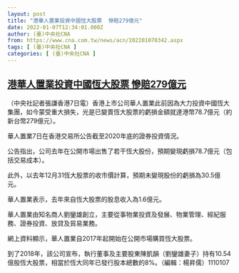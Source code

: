 ```yaml
---
layout: post
title: "港華人置業投資中國恆大股票  慘賠279億元"
date: 2022-01-07T12:34:01.000Z
author: (臺)中央社CNA
from: https://www.cna.com.tw/news/acn/202201070342.aspx
tags: [ (臺)中央社CNA ]
categories: [ (臺)中央社CNA ]
---
```

<!--1641558841000-->
[港華人置業投資中國恆大股票  慘賠279億元](https://www.cna.com.tw/news/acn/202201070342.aspx)
------

<div>
<div></div><div><p>（中央社記者張謙香港7日電）香港上市公司華人置業此前因為大力投資中國恆大集團，如今蒙受重大損失，光是已變賣恆大股票的虧損金額就達港幣78.7億元（約新台幣279億元）。</p><p>華人置業7日在香港交易所公告截至2020年底的證券投資情況。</p><p>公告指出，公司去年在公開市場出售了若干恆大股份，預期變現虧損78.7億元（包括交易成本）。</p><p>此外，以去年12月31恆大股票的收市價計算，預期未變現股份的虧損為30.5億元。</p><p>華人置業表示，去年來自恆大股票的股息收入為1.6億元。</p><p>華人置業由知名商人劉鑾雄創立，主要從事物業投資及發展、物業管理、經紀服務、證券投資、放貸及貿易業務。</p><p>網上資料顯示，華人置業自2017年起開始在公開市場購買恆大股票。</p><p>到了2018年，該公司宣布，執行董事及主要股東陳凱韻（劉鑾雄妻子）持有10.54億股恆大股票，相當於恆大同年已發行股本總數的8%。（編輯：楊昇儒）1110107</p></div>
</div>
